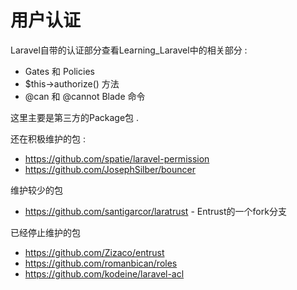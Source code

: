 # 用户认证

Laravel自带的认证部分查看Learning\_Laravel中的相关部分 :

* Gates 和 Policies
* $this-&gt;authorize\(\) 方法
* @can 和 @cannot Blade 命令

这里主要是第三方的Package包 .

还在积极维护的包 : 

* https://github.com/spatie/laravel-permission
* https://github.com/JosephSilber/bouncer

维护较少的包

* https://github.com/santigarcor/laratrust - Entrust的一个fork分支

已经停止维护的包

* https://github.com/Zizaco/entrust
* https://github.com/romanbican/roles
* https://github.com/kodeine/laravel-acl



